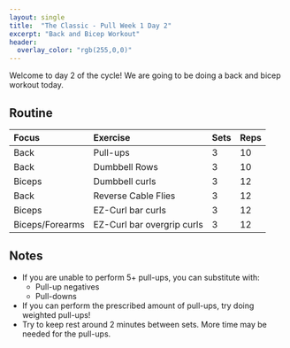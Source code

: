 ```yaml
---
layout: single
title:  "The Classic - Pull Week 1 Day 2"
excerpt: "Back and Bicep Workout"
header:
  overlay_color: "rgb(255,0,0)"
---
```

Welcome to day 2 of the cycle!
We are going to be doing a back and bicep workout today.

## Routine

| Focus | Exercise | Sets | Reps |
|:-|:-|:-|:-|
|Back|Pull-ups|3|10|
|Back|Dumbbell Rows|3|10|
|Biceps|Dumbbell curls|3|12|
|Back|Reverse Cable Flies|3|12|
|Biceps|EZ-Curl bar curls|3|12|
|Biceps/Forearms|EZ-Curl bar overgrip curls|3|12|

## Notes

- If you are unable to perform 5+ pull-ups, you can substitute with:
  - Pull-up negatives
  - Pull-downs
- If you can perform the prescribed amount of pull-ups, try doing weighted pull-ups!
- Try to keep rest around 2 minutes between sets. More time may be needed for the pull-ups.
